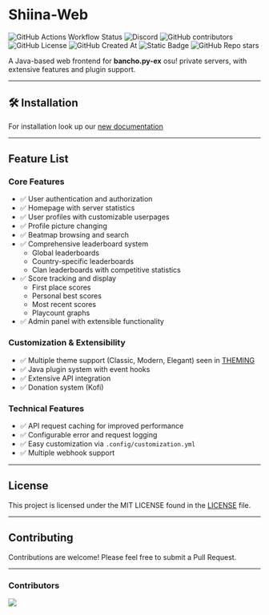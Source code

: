 # **Shiina-Web**
![GitHub Actions Workflow Status](https://img.shields.io/github/actions/workflow/status/osu-NoLimits/Shiina-Web/maven.yml?label=Tests&color=1783a3&link=https%3A%2F%2Fgithub.com%2Fosu-NoLimits%2FShiina-Web)
![Discord](https://img.shields.io/discord/1295422749807743037?label=Discord&link=https%3A%2F%2Fdiscord.gg%2F6DH8bB24p6&color=1783a3&link=https%3A%2F%2Fgithub.com%2Fosu-NoLimits%2FShiina-Web)
![GitHub contributors](https://img.shields.io/github/contributors/osu-NoLimits/Shiina-Web?label=Contributors&color=1783a3&link=https%3A%2F%2Fgithub.com%2Fosu-NoLimits%2FShiina-Web)
![GitHub License](https://img.shields.io/github/license/osu-NoLimits/Shiina-Web?label=License&color=1783a3&link=https%3A%2F%2Fgithub.com%2Fosu-NoLimits%2FShiina-Web)
![GitHub Created At](https://img.shields.io/github/created-at/osu-NoLimits/Shiina-Web?label=Created&color=1783a3&link=https%3A%2F%2Fgithub.com%2Fosu-NoLimits%2FShiina-Web)
![Static Badge](https://img.shields.io/badge/available%20-%20Test?label=Documentation&color=1783a3&link=https%3A%2F%2Fosu-nolimits.github.io%2Fwiki%2F)
![GitHub Repo stars](https://img.shields.io/github/stars/osu-NoLimits/Shiina-Web)

A Java-based web frontend for **bancho.py-ex** osu! private servers, with extensive features and plugin support.

---

## 🛠️ Installation

For installation look up our [new documentation](https://osu-nolimits.github.io/wiki/)

---

## **Feature List**

### Core Features
- ✅ User authentication and authorization
- ✅ Homepage with server statistics
- ✅ User profiles with customizable userpages
- ✅ Profile picture changing
- ✅ Beatmap browsing and search
- ✅ Comprehensive leaderboard system
  - Global leaderboards
  - Country-specific leaderboards
  - Clan leaderboards with competitive statistics
- ✅ Score tracking and display
  - First place scores
  - Personal best scores
  - Most recent scores
  - Playcount graphs
- ✅ Admin panel with extensible functionality

### Customization & Extensibility
- ✅ Multiple theme support (Classic, Modern, Elegant) seen in [THEMING](https://github.com/osu-NoLimits/Shiina-Web/wiki/Theming)
- ✅ Java plugin system with event hooks
- ✅ Extensive API integration
- ✅ Donation system (Kofi)

### Technical Features
- ✅ API request caching for improved performance
- ✅ Configurable error and request logging
- ✅ Easy customization via `.config/customization.yml`
- ✅ Multiple webhook support

---

## **License**

This project is licensed under the MIT LICENSE found in the [LICENSE](/LICENSE) file.

---

## **Contributing**

Contributions are welcome! Please feel free to submit a Pull Request.

---

### **Contributors**

<a href="https://github.com/osu-NoLimits/Shiina-Web/graphs/contributors">
  <img src="https://contrib.rocks/image?repo=osu-NoLimits/Shiina-Web" />
</a>